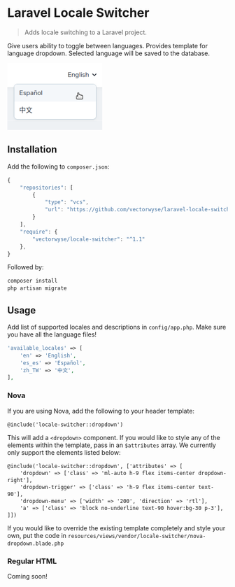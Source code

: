 # Laravel Locale Switcher
> Adds locale switching to a Laravel project.

Give users ability to toggle between languages. Provides template for language dropdown. Selected language will be saved to the database.

![](screenshot.png)

## Installation

Add the following to `composer.json`:

```js
{
    "repositories": [
        {
            "type": "vcs",
            "url": "https://github.com/vectorwyse/laravel-locale-switcher"
        }
    ],
    "require": {
        "vectorwyse/locale-switcher": "^1.1"
    },
}
```
Followed by:

```sh
composer install
php artisan migrate
```

## Usage

Add list of supported locales and descriptions in `config/app.php`. Make sure you have all the language files!

```php
'available_locales' => [
    'en' => 'English',
    'es_es' => 'Español',
    'zh_TW' => '中文',
],
```

### Nova
If you are using Nova, add the following to your header template:

```blade
@include('locale-switcher::dropdown')
```

This will add a `<dropdown>` component. If you would like to style any of the elements within the template, pass in an `$attributes` array. We currently only support the elements listed below:

```blade
@include('locale-switcher::dropdown', ['attributes' => [
    'dropdown' => ['class' => 'ml-auto h-9 flex items-center dropdown-right'],
    'dropdown-trigger' => ['class' => 'h-9 flex items-center text-90'],
    'dropdown-menu' => ['width' => '200', 'direction' => 'rtl'],
    'a' => ['class' => 'block no-underline text-90 hover:bg-30 p-3'],
]])
```

If you would like to override the existing template completely and style your own, put the code in `resources/views/vendor/locale-switcher/nova-dropdown.blade.php`

### Regular HTML

Coming soon!
